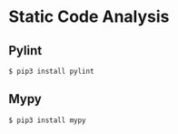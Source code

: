 # Static Code Analysis

## Pylint 

```
$ pip3 install pylint
```

## Mypy

```
$ pip3 install mypy
```

